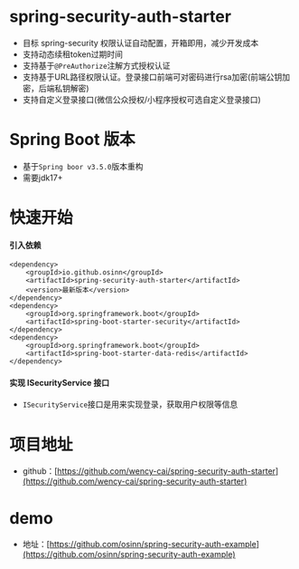 # spring-security-auth-starter
- 目标 spring-security 权限认证自动配置，开箱即用，减少开发成本
- 支持动态续租token过期时间
- 支持基于`@PreAuthorize`注解方式授权认证
- 支持基于URL路径权限认证。登录接口前端可对密码进行rsa加密(前端公钥加密，后端私钥解密)
- 支持自定义登录接口(微信公众授权/小程序授权可选自定义登录接口)

# Spring Boot 版本
- 基于`Spring boor v3.5.0`版本重构
- 需要jdk17+

# 快速开始
#### 引入依赖

```
<dependency>
    <groupId>io.github.osinn</groupId>
    <artifactId>spring-security-auth-starter</artifactId>
    <version>最新版本</version>
</dependency>
<dependency>
    <groupId>org.springframework.boot</groupId>
    <artifactId>spring-boot-starter-security</artifactId>
</dependency>
<dependency>
    <groupId>org.springframework.boot</groupId>
    <artifactId>spring-boot-starter-data-redis</artifactId>
</dependency>
```
#### 实现 ISecurityService 接口
- `ISecurityService`接口是用来实现登录，获取用户权限等信息


# 项目地址
- github：[https://github.com/wency-cai/spring-security-auth-starter](https://github.com/wency-cai/spring-security-auth-starter)

# demo
- 地址：[https://github.com/osinn/spring-security-auth-example](https://github.com/osinn/spring-security-auth-example)
